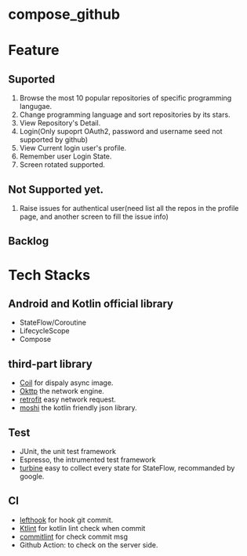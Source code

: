 # compose_github

# Feature

## Suported
1. Browse the most 10 popular repositories of specific programming langugae.
2. Change programming language and sort repositories by its stars.
3. View Repository's Detail.
4. Login(Only supoprt OAuth2, password and username seed not supported by github)
5. View Current login user's profile.
6. Remember user Login State.
7. Screen rotated supported.

## Not Supported yet.
1. Raise issues for authentical user(need list all the repos in the profile page, and another screen to fill the issue info)

## Backlog

# Tech Stacks 

## Android and Kotlin official library
* StateFlow/Coroutine
* LifecycleScope
* Compose

## third-part library
* [Coil](https://github.com/coil-kt/coil) for dispaly async image.
* [Okttp](https://github.com/square/okhttp) the network engine.
* [retrofit](https://github.com/square/retrofit) easy network request.
* [moshi](https://github.com/square/moshi) the kotlin friendly json library.

## Test
* JUnit, the unit test framework
* Espresso, the intrumented test framework
* [turbine](https://github.com/cashapp/turbine) easy to collect every state for StateFlow, recommanded by google.

## CI
* [lefthook](https://github.com/evilmartians/lefthook?locale=zh_CN) for hook git commit.
* [Ktlint](https://github.com/pinterest/ktlint) for kotlin lint check when commit
* [commitlint](https://github.com/conventional-changelog/commitlint) for check commit msg
* Github Action: to check on the server side.
